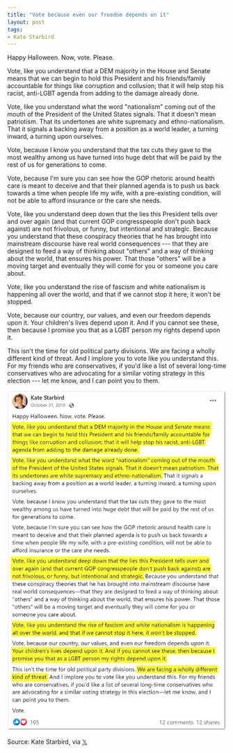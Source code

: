 ```yaml
---
title: "Vote because even our freedom depends on it"
layout: post
tags:
- Kate Starbird
---
```


Happy Halloween. Now, vote. Please.

Vote, like you understand that a DEM majority in the House and Senate means that we can begin to hold this President and his friends/family accountable for things like corruption and collusion; that it will help stop his racist, anti-LGBT agenda from adding to the damage already done.

Vote, like you understand what the word "nationalism" coming out of the mouth of the President of the United States signals. That it doesn't mean patriotism. That its undertones are white supremacy and ethno-nationalism. That it signals a backing away from a position as a world leader, a turning inward, a turning upon ourselves.

Vote, because I know you understand that the tax cuts they gave to the most wealthy among us have turned into huge debt that will be paid by the rest of us for generations to come.

Vote, because I'm sure you can see how the GOP rhetoric around health care is meant to deceive and that their planned agenda is to push us back towards a time when people life my wife, with a pre-existing condition, will not be able to afford insurance or the care she needs.

Vote, like you understand deep down that the lies this President tells over and over again (and that current GOP congresspeople don't push back against) are not frivolous, or funny, but intentional and strategic. Because you understand that these conspiracy theories that he has brought into mainstream discourse have real world consequences --- that they are designed to feed a way of thinking about "others" and a way of thinking about the world, that ensures his power. That those "others" will be a moving target and eventually they will come for you or someone you care about.

Vote, like you understand the rise of fascism and white nationalism is happening all over the world, and that if we cannot stop it here, it won't be stopped.

Vote, because our country, our values, and even our freedom depends upon it. Your children's lives depend upon it. And if you cannot see these, then because I promise you that as a LGBT person my rights depend upon it.

This isn't the time for old political party divisions. We are facing a wholly different kind of threat. And I implore you to vote like you understand this. For my friends who are conservatives, if you'd like a list of several long-time conservatives who are advocating for a similar voting strategy in this election --- let me know, and I can point you to them.

![Kate Starbird](/assets/2018-10-31-kate-starbird.jpg "Kate Starbird on Twitter")

Source: Kate Starbird, via [𝕏](https://x.com)
